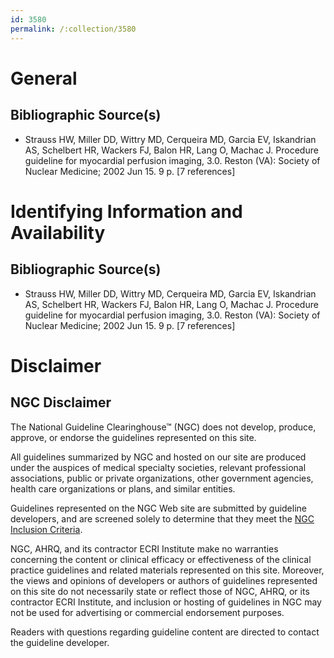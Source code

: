 ```yaml
---
id: 3580
permalink: /:collection/3580
---
```


# General

## Bibliographic Source(s)

- Strauss HW, Miller DD, Wittry MD, Cerqueira MD, Garcia EV, Iskandrian AS, Schelbert HR, Wackers FJ, Balon HR, Lang O, Machac J. Procedure guideline for myocardial perfusion imaging, 3.0. Reston (VA): Society of Nuclear Medicine; 2002 Jun 15. 9 p. [7 references]

# Identifying Information and Availability

## Bibliographic Source(s)

- Strauss HW, Miller DD, Wittry MD, Cerqueira MD, Garcia EV, Iskandrian AS, Schelbert HR, Wackers FJ, Balon HR, Lang O, Machac J. Procedure guideline for myocardial perfusion imaging, 3.0. Reston (VA): Society of Nuclear Medicine; 2002 Jun 15. 9 p. [7 references]

# Disclaimer

## NGC Disclaimer

The National Guideline Clearinghouse™ (NGC) does not develop, produce, approve, or endorse the guidelines represented on this site.

All guidelines summarized by NGC and hosted on our site are produced under the auspices of medical specialty societies, relevant professional associations, public or private organizations, other government agencies, health care organizations or plans, and similar entities.

Guidelines represented on the NGC Web site are submitted by guideline developers, and are screened solely to determine that they meet the [NGC Inclusion Criteria](/help-and-about/summaries/inclusion-criteria).

NGC, AHRQ, and its contractor ECRI Institute make no warranties concerning the content or clinical efficacy or effectiveness of the clinical practice guidelines and related materials represented on this site. Moreover, the views and opinions of developers or authors of guidelines represented on this site do not necessarily state or reflect those of NGC, AHRQ, or its contractor ECRI Institute, and inclusion or hosting of guidelines in NGC may not be used for advertising or commercial endorsement purposes.

Readers with questions regarding guideline content are directed to contact the guideline developer.

